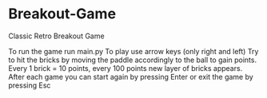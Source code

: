 # Breakout-Game
Classic Retro Breakout Game

To run the game run main.py
To play use arrow keys (only right and left) 
Try to hit the bricks by moving the paddle accordingly to the ball to gain points. Every 1 brick = 10 points, every 100 points new layer of bricks appears. 
After each game you can start again by pressing Enter or exit the game by pressing Esc

